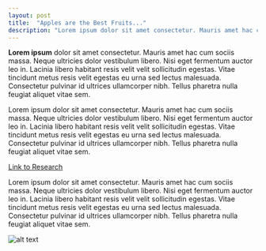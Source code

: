 ```yaml
---
layout: post
title:  "Apples are the Best Fruits..."
description: "Lorem ipsum dolor sit amet consectetur. Mauris amet hac cum sociis massa. Neque ultricies dolor vestibulum libero. Nisi eget fermentum auctor leo in. Lacinia libero habitant resis velit velit sollicitudin egestas. Vitae tincidunt metus resis velit egestas eu urna sed lectus malesuada."
---
```


**Lorem ipsum** dolor sit amet consectetur. Mauris amet hac cum sociis massa. Neque ultricies dolor vestibulum libero. Nisi eget fermentum auctor leo in. Lacinia libero habitant resis velit velit sollicitudin egestas. Vitae tincidunt metus resis velit egestas eu urna sed lectus malesuada. Consectetur pulvinar id ultrices ullamcorper nibh. Tellus pharetra nulla feugiat aliquet vitae sem. 

Lorem ipsum dolor sit amet consectetur. Mauris amet hac cum sociis massa. Neque ultricies dolor vestibulum libero. Nisi eget fermentum auctor leo in. Lacinia libero habitant resis velit velit sollicitudin egestas. Vitae tincidunt metus resis velit egestas eu urna sed lectus malesuada. Consectetur pulvinar id ultrices ullamcorper nibh. Tellus pharetra nulla feugiat aliquet vitae sem. 

[Link to Research](https://www.example.com)

Lorem ipsum dolor sit amet consectetur. Mauris amet hac cum sociis massa. Neque ultricies dolor vestibulum libero. Nisi eget fermentum auctor leo in. Lacinia libero habitant resis velit velit sollicitudin egestas. Vitae tincidunt metus resis velit egestas eu urna sed lectus malesuada. Consectetur pulvinar id ultrices ullamcorper nibh. Tellus pharetra nulla feugiat aliquet vitae sem. 

![alt text](https://pngimg.com/d/mario_PNG125.png)